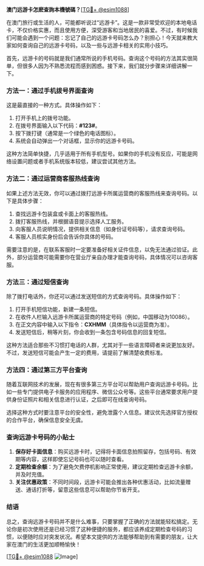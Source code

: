 **澳门远游卡怎麽查詢本機號碼？**[[TG💪+ @esim1088](https://t.me/s/esim1088)]

在澳门旅行或生活的人，可能都听说过“远游卡”。这是一款非常受欢迎的本地电话卡，不仅价格实惠，而且使用方便，深受游客和当地居民的喜爱。不过，有时候我们可能会遇到一个问题：忘记了自己的远游卡号码怎么办？别担心！今天就来教大家如何查询自己的远游卡号码，以及一些与远游卡相关的实用小技巧。

首先，远游卡的号码就是我们通常所说的手机号码。查询这个号码的方法其实很简单，但很多人因为不熟悉流程而感到困惑。接下来，我们就分步骤来详细讲解一下。

### 方法一：通过手机拨号界面查询

这是最直接的一种方式。具体操作如下：

1. 打开手机上的拨号功能。
2. 在拨号界面输入以下代码：**#123#**。
3. 按下拨打键（通常是一个绿色的电话图标）。
4. 系统会自动弹出一个对话框，显示你的远游卡号码。

这种方法简单快捷，几乎适用于所有手机型号。如果你的手机没有反应，可能是网络设置问题或者手机系统版本较低，建议尝试其他方法。

### 方法二：通过运营商客服热线查询

如果上述方法无效，你可以通过拨打远游卡所属运营商的客服热线来查询号码。以下是具体步骤：

1. 查找远游卡包装盒或卡面上的客服热线。
2. 拨打客服热线，并根据语音提示选择人工服务。
3. 向客服人员说明情况，提供相关信息（如身份证号码等），请求查询号码。
4. 客服人员核实身份后会告诉你具体的号码。

需要注意的是，在联系客服时一定要准备好相关证件信息，以免无法通过验证。此外，部分运营商可能需要你在营业厅亲自办理才能查询号码，具体情况可以咨询客服。

### 方法三：通过短信查询

除了拨打电话外，你还可以通过发送短信的方式查询号码。具体操作如下：

1. 打开手机短信功能，新建一条短信。
2. 在收件人栏输入远游卡所属运营商的特定号码（例如，中国移动为10086）。
3. 在正文内容中输入以下指令：**CXHMM**（具体指令以运营商为准）。
4. 发送短信后，稍等片刻，你会收到一条包含号码信息的回复短信。

这种方法适合那些不习惯打电话的人群，尤其对于一些语言障碍者来说更加友好。不过，发送短信可能会产生一定的费用，请提前了解清楚收费标准。

### 方法四：通过第三方平台查询

随着互联网技术的发展，现在有很多第三方平台可以帮助用户查询远游卡号码。比如一些专门提供电子卡服务的应用程序、微信公众号等。这些平台通常要求用户提供身份证照片和相关信息进行认证，之后即可在线查询号码。

选择这种方式时要注意平台的安全性，避免泄露个人信息。建议优先选择官方授权的合作平台，确保信息安全无虞。

### 查询远游卡号码的小贴士

1. **保存好卡面信息**：购买远游卡时，记得将卡面信息拍照留存，包括号码、有效期等内容，这样即使忘记号码也可以随时查看。
2. **定期检查余额**：为了避免欠费停机影响正常使用，建议定期检查远游卡余额，并及时充值。
3. **关注优惠政策**：不同时间段，远游卡可能会推出各种优惠活动，比如流量赠送、通话打折等，留意这些信息可以帮助你节省开支。

### 结语

总之，查询远游卡号码并不是什么难事，只要掌握了正确的方法就能轻松搞定。无论你是初次使用还是已经习惯了这种便捷的服务，都应该养成定期检查号码的习惯，以便随时应对突发状况。希望本文提供的方法能够帮助到有需要的朋友，让大家在澳门的生活更加顺畅愉快！

[[TG💪+ @esim1088](https://t.me/s/esim1088) ![Image](https://i.postimg.cc/4NQfJmqS/Snipaste-2025-05-13-00-14-12.png)]